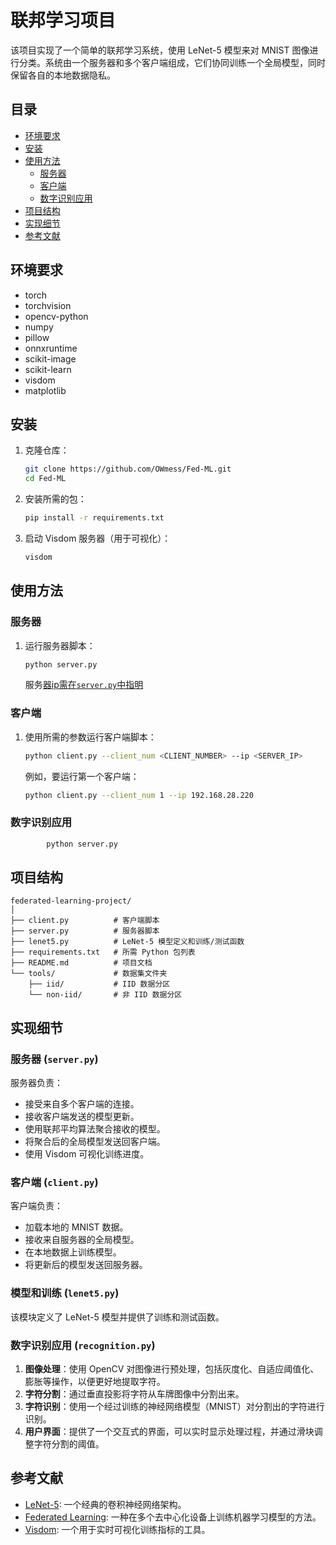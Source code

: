 # 联邦学习项目

该项目实现了一个简单的联邦学习系统，使用 LeNet-5 模型来对 MNIST 图像进行分类。系统由一个服务器和多个客户端组成，它们协同训练一个全局模型，同时保留各自的本地数据隐私。

## 目录
- [环境要求](#环境要求)
- [安装](#安装)
- [使用方法](#使用方法)
  - [服务器](#服务器)
  - [客户端](#客户端)
  - [数字识别应用](#数字识别应用)
- [项目结构](#项目结构)
- [实现细节](#实现细节)
- [参考文献](#参考文献)

## 环境要求

- torch
- torchvision
- opencv-python
- numpy
- pillow
- onnxruntime
- scikit-image
- scikit-learn
- visdom
- matplotlib

## 安装

1. 克隆仓库：
   ```bash
   git clone https://github.com/OWmess/Fed-ML.git
   cd Fed-ML
   ```

2. 安装所需的包：
   ```bash
   pip install -r requirements.txt
   ```

3. 启动 Visdom 服务器（用于可视化）：
   ```bash
   visdom
   ```

## 使用方法

### 服务器

1. 运行服务器脚本：
   ```bash
   python server.py
   ```
   服务[器ip需在```server.py```中指明]()

### 客户端

1. 使用所需的参数运行客户端脚本：
   ```bash
   python client.py --client_num <CLIENT_NUMBER> --ip <SERVER_IP>
   ```

   例如，要运行第一个客户端：
   ```bash
   python client.py --client_num 1 --ip 192.168.28.220
   ```
### 数字识别应用

```bash
        python server.py
```

## 项目结构

```plaintext
federated-learning-project/
│
├── client.py          # 客户端脚本
├── server.py          # 服务器脚本
├── lenet5.py          # LeNet-5 模型定义和训练/测试函数
├── requirements.txt   # 所需 Python 包列表
├── README.md          # 项目文档
└── tools/             # 数据集文件夹
    ├── iid/           # IID 数据分区
    └── non-iid/       # 非 IID 数据分区
```

## 实现细节

### 服务器 (`server.py`)

服务器负责：
- 接受来自多个客户端的连接。
- 接收客户端发送的模型更新。
- 使用联邦平均算法聚合接收的模型。
- 将聚合后的全局模型发送回客户端。
- 使用 Visdom 可视化训练进度。



### 客户端 (`client.py`)

客户端负责：
- 加载本地的 MNIST 数据。
- 接收来自服务器的全局模型。
- 在本地数据上训练模型。
- 将更新后的模型发送回服务器。



### 模型和训练 (`lenet5.py`)

该模块定义了 LeNet-5 模型并提供了训练和测试函数。

### 数字识别应用 (`recognition.py`)

1. **图像处理**：使用 OpenCV 对图像进行预处理，包括灰度化、自适应阈值化、膨胀等操作，以便更好地提取字符。
2. **字符分割**：通过垂直投影将字符从车牌图像中分割出来。
3. **字符识别**：使用一个经过训练的神经网络模型（MNIST）对分割出的字符进行识别。
4. **用户界面**：提供了一个交互式的界面，可以实时显示处理过程，并通过滑块调整字符分割的阈值。

## 参考文献

- [LeNet-5](http://yann.lecun.com/exdb/lenet/): 一个经典的卷积神经网络架构。
- [Federated Learning](https://ai.googleblog.com/2017/04/federated-learning-collaborative.html): 一种在多个去中心化设备上训练机器学习模型的方法。
- [Visdom](https://github.com/facebookresearch/visdom): 一个用于实时可视化训练指标的工具。

